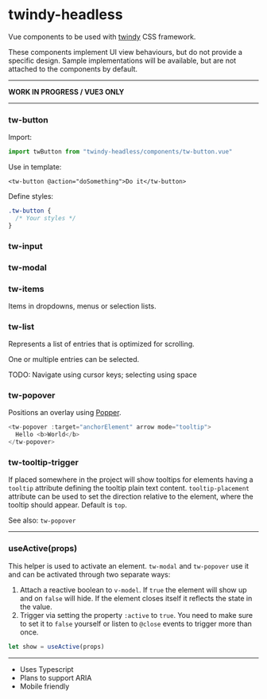 # twindy-headless

Vue components to be used with [twindy](https://github.com/holtwick/twindy) CSS framework.

These components implement UI view behaviours, but do not provide a specific design. Sample implementations will be available, but are not attached to the components by default.

---

**WORK IN PROGRESS / VUE3 ONLY**

---

### tw-button

Import:

```js
import twButton from "twindy-headless/components/tw-button.vue"
```

Use in template:

```vue
<tw-button @action="doSomething">Do it</tw-button>
```

Define styles:

```css
.tw-button {
  /* Your styles */
}
```

### tw-input

### tw-modal

### tw-items

Items in dropdowns, menus or selection lists.

### tw-list

Represents a list of entries that is optimized for scrolling.

One or multiple entries can be selected.

TODO: Navigate using cursor keys; selecting using space

### tw-popover

Positions an overlay using [Popper](https://popper.js.org/).

```js
<tw-popover :target="anchorElement" arrow mode="tooltip">
  Hello <b>World</b>
</tw-popover>
```

### tw-tooltip-trigger

If placed somewhere in the project will show tooltips for elements having a `tooltip` attribute defining the tooltip plain text content. `tooltip-placement` attribute can be used to set the direction relative to the element, where the tooltip should appear. Default is `top`.

See also: `tw-popover`

---

### useActive(props)

This helper is used to activate an element. `tw-modal` and `tw-popover` use it and can be activated through two separate ways:

1. Attach a reactive boolean to `v-model`. If `true` the element will show up and on `false` will hide. If the element closes itself it reflects the state in the value.
2. Trigger via setting the property `:active` to `true`. You need to make sure to set it to `false` yourself or listen to `@close` events to trigger more than once.

```ts
let show = useActive(props)
```

---

- Uses Typescript
- Plans to support ARIA
- Mobile friendly
